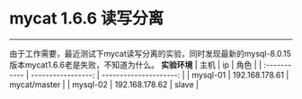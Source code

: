 # mycat 1.6.6 读写分离


------

由于工作需要，最近测试下mycat读写分离的实验，同时发现最新的mysql-8.0.15版本mycat1.6.6老是失败，不知道为什么。
**实验环境**
| 主机      | ip     | 角色    |
| :----------- | -----------------: | ---------------------: |
| mysql-01     | 192.168.178.61   |  mycat/master |
| mysql-02     | 192.168.178.62   |  slave  |

